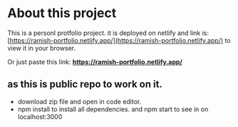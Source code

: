 # About this project

This is a personl protfolio project.
it is deployed on netlify and link is:
[https://ramish-portfolio.netlify.app/](https://ramish-portfolio.netlify.app/) to view it in your browser.

Or just paste this link:
**https://ramish-portfolio.netlify.app/**

## as this is public repo to work on it.

- download zip file and open in code editor.
- npm install to install all dependencies. and npm start to see in on localhost:3000
